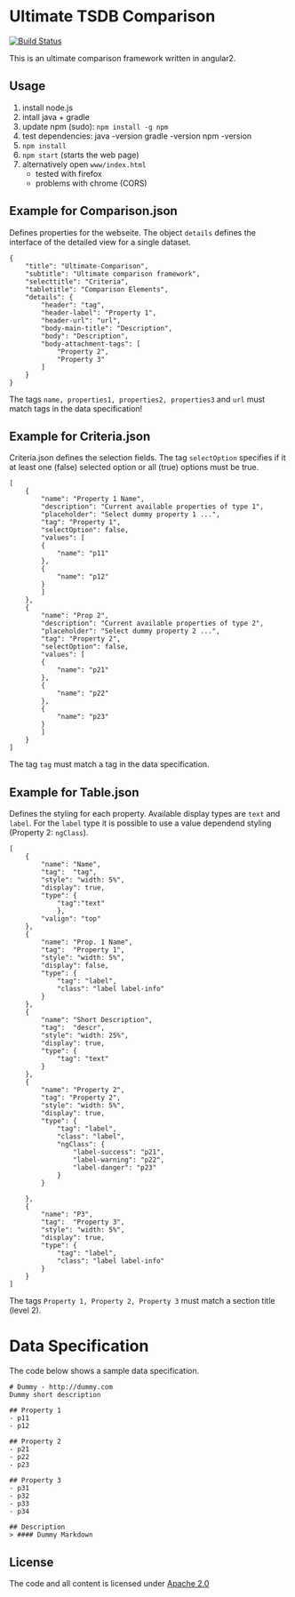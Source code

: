 # Ultimate TSDB Comparison

[![Build Status](https://travis-ci.org/ultimate-comparisons/ultimate-comparison-BASE.svg?branch=master)](https://travis-ci.org/ultimate-comparisons/ultimate-comparison-BASE)

This is an ultimate comparison framework written in angular2.

## Usage
1. install node.js
2. intall java + gradle
3. update npm (sudo): `npm install -g npm`
4. test dependencies:
        java -version
        gradle -version
        npm -version        
4. `npm install`
5. `npm start` (starts the web page)
5. alternatively open `www/index.html`
    - tested with firefox
    - problems with chrome (CORS)

## Example for Comparison.json
Defines properties for the webseite. The object `details` defines the interface of the detailed view for a single dataset.

    {
        "title": "Ultimate-Comparison",
        "subtitle": "Ultimate comparison framework",
        "selecttitle": "Criteria",
        "tabletitle": "Comparison Elements",
        "details": {
            "header": "tag",
            "header-label": "Property 1",
            "header-url": "url",
            "body-main-title": "Description",
            "body": "Description",
            "body-attachment-tags": [
                "Property 2",
                "Property 3"
            ]
        }
    }
The tags `name, properties1, properties2, properties3` and  `url` must match tags in the data specification!

## Example for Criteria.json
Criteria.json defines the selection fields. The tag `selectOption` specifies if it at least one (false) selected option or all (true) options must be true.

    [
        {
            "name": "Property 1 Name",
            "description": "Current available properties of type 1",
            "placeholder": "Select dummy property 1 ...",
            "tag": "Property 1",
            "selectOption": false,
            "values": [
            {
                "name": "p11"
            },
            {
                "name": "p12"
            }
            ]
        },
        {
            "name": "Prop 2",
            "description": "Current available properties of type 2",
            "placeholder": "Select dummy property 2 ...",
            "tag": "Property 2",
            "selectOption": false,
            "values": [
            {
                "name": "p21"
            },
            {
                "name": "p22"
            },
            {
                "name": "p23"
            }
            ]
        }
    ]

The tag `tag` must match a tag in the data specification.

## Example for Table.json
Defines the styling for each property. Available display types are `text` and `label`. For the `label` type it is possible to use a value dependend styling (Property 2: `ngClass`).

    [
        {
            "name": "Name",
            "tag":  "tag",
            "style": "width: 5%",
            "display": true,
            "type": {
                "tag":"text"
                },
            "valign": "top"    
        },
        {
            "name": "Prop. 1 Name",
            "tag":  "Property 1",
            "style": "width: 5%",
            "display": false,
            "type": {
                "tag": "label",
                "class": "label label-info"
            }
        },
        {
            "name": "Short Description",
            "tag":  "descr",
            "style": "width: 25%",
            "display": true,
            "type": {
                "tag": "text"
            }
        },
        {
            "name": "Property 2",
            "tag": "Property 2",
            "style": "width: 5%",
            "display": true,
            "type": {
                "tag": "label",
                "class": "label",
                "ngClass": {
                    "label-success": "p21",
                    "label-warning": "p22",
                    "label-danger": "p23"
                }
            }
            
        },
        {
            "name": "P3",
            "tag":  "Property 3",
            "style": "width: 5%",
            "display": true,
            "type": {
                "tag": "label",
                "class": "label label-info"
            }
        }
    ]

The tags `Property 1, Property 2, Property 3` must match a section title (level 2).

# Data Specification

The code below shows a sample data specification.

    # Dummy - http://dummy.com
    Dummy short description

    ## Property 1
    - p11
    - p12

    ## Property 2
    - p21
    - p22
    - p23

    ## Property 3 
    - p31
    - p32
    - p33
    - p34

    ## Description
    > #### Dummy Markdown

## License

The code and all content is licensed under [Apache 2.0]

  [Apache 2.0]: http://www.apache.org/licenses/LICENSE-2.0